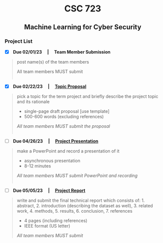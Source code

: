 <h1 align="center">CSC 723</h1>
<h2 align="center">Machine Learning for Cyber Security</h2>

<h3> Project List </h3>

- [X] <b> Due 02/01/23 &emsp;|&emsp; Team Member Submission </b>

> post name(s) of the team members
>
> All team members MUST submit
<br><br>

- [X] <b> Due 02/22/23 &emsp;|&emsp; [Topic Proposal](https://github.com/KieraConway/CSC723/tree/main/Topic%20Proposal)<br> </b>

> pick a topic for the term project and briefly describe the project 
> topic and its rationale
> 
> - single-page draft proposal [use template]
> - 500-600 words (excluding references) 
> 
> *All team members MUST submit the proposal*
<br><br>


- [ ] <b> Due 04/26/23 &emsp;|&emsp; [Project Presentation](https://github.com/KieraConway/CSC723/tree/main/Project%20Presentation)<br> </b>

> make a PowerPoint and record a presentation of it
> 
> - asynchronous presentation
> - 8-12 minutes
> 
> *All team members MUST submit PowerPoint and recording*
<br><br>


- [ ] <b> Due 05/05/23 &emsp;|&emsp; [Project Report](https://github.com/KieraConway/CSC723/tree/main/Project%20Report)<br> </b>

> write and submit the final technical report which consists of: 
>      1.  abstract, 
>      2.  introduction (describing the dataset as well), 
>      3.  related work, 
>      4.  methods, 
>      5.  results, 
>      6.  conclusion, 
>      7.  references
> 
> - 4 pages (including references)
> - IEEE format (US letter)
> 
> *All team members MUST submit*
